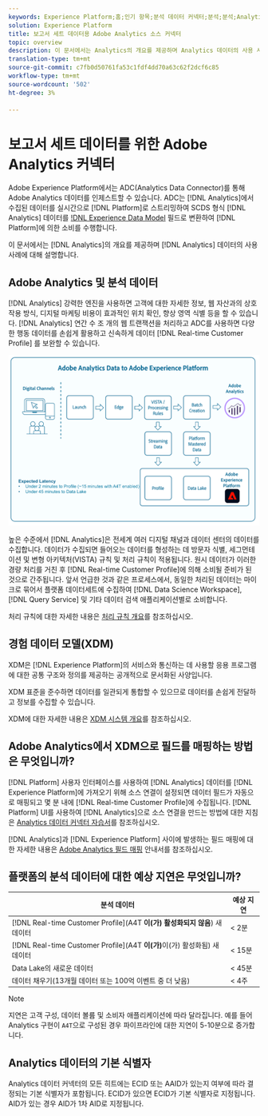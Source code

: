 ```yaml
---
keywords: Experience Platform;홈;인기 항목;분석 데이터 커넥터;분석;분석;Analytics;home;popular topics
solution: Experience Platform
title: 보고서 세트 데이터용 Adobe Analytics 소스 커넥터
topic: overview
description: 이 문서에서는 Analytics의 개요를 제공하며 Analytics 데이터의 사용 사례에 대해 설명합니다.
translation-type: tm+mt
source-git-commit: c7fb0d50761fa53c1fdf4dd70a63c62f2dcf6c85
workflow-type: tm+mt
source-wordcount: '502'
ht-degree: 3%

---
```



# 보고서 세트 데이터를 위한 Adobe Analytics 커넥터

Adobe Experience Platform에서는 ADC(Analytics Data Connector)를 통해 Adobe Analytics 데이터를 인제스트할 수 있습니다. ADC는 [!DNL Analytics]에서 수집된 데이터를 실시간으로 [!DNL Platform]로 스트리밍하여 SCDS 형식 [!DNL Analytics] 데이터를 [!DNL Experience Data Model](XDM) 필드로 변환하여 [!DNL Platform]에 의한 소비를 수행합니다.

이 문서에서는 [!DNL Analytics]의 개요를 제공하며 [!DNL Analytics] 데이터의 사용 사례에 대해 설명합니다.

## Adobe Analytics 및 분석 데이터

[!DNL Analytics] 강력한 엔진을 사용하면 고객에 대한 자세한 정보, 웹 자산과의 상호 작용 방식, 디지털 마케팅 비용이 효과적인 위치 확인, 향상 영역 식별 등을 할 수 있습니다. [!DNL Analytics] 연간 수 조 개의 웹 트랜잭션을 처리하고 ADC를 사용하면 다양한 행동 데이터를 손쉽게 활용하고 신속하게 데이터 [!DNL Real-time Customer Profile] 를 보완할 수 있습니다.

![](./images/analytics-data-experience-platform.png)

높은 수준에서 [!DNL Analytics]은 전세계 여러 디지털 채널과 데이터 센터의 데이터를 수집합니다. 데이터가 수집되면 들어오는 데이터를 형성하는 데 방문자 식별, 세그먼테이션 및 변형 아키텍처(VISTA) 규칙 및 처리 규칙이 적용됩니다. 원시 데이터가 이러한 경량 처리를 거친 후 [!DNL Real-time Customer Profile]에 의해 소비될 준비가 된 것으로 간주됩니다. 앞서 언급한 것과 같은 프로세스에서, 동일한 처리된 데이터는 마이크로 묶어서 플랫폼 데이터세트에 수집하여 [!DNL Data Science Workspace], [!DNL Query Service] 및 기타 데이터 검색 애플리케이션별로 소비합니다.

처리 규칙에 대한 자세한 내용은 [처리 규칙 개요](https://docs.adobe.com/content/help/ko-KR/analytics/admin/admin-tools/processing-rules/processing-rules.html)를 참조하십시오.

## 경험 데이터 모델(XDM)

XDM은 [!DNL Experience Platform]의 서비스와 통신하는 데 사용할 응용 프로그램에 대한 공통 구조와 정의를 제공하는 공개적으로 문서화된 사양입니다.

XDM 표준을 준수하면 데이터를 일관되게 통합할 수 있으므로 데이터를 손쉽게 전달하고 정보를 수집할 수 있습니다.

XDM에 대한 자세한 내용은 [XDM 시스템 개요](../../../xdm/home.md)를 참조하십시오.

## Adobe Analytics에서 XDM으로 필드를 매핑하는 방법은 무엇입니까?

[!DNL Platform] 사용자 인터페이스를 사용하여 [!DNL Analytics] 데이터를 [!DNL Experience Platform]에 가져오기 위해 소스 연결이 설정되면 데이터 필드가 자동으로 매핑되고 몇 분 내에 [!DNL Real-time Customer Profile]에 수집됩니다. [!DNL Platform] UI를 사용하여 [!DNL Analytics]으로 소스 연결을 만드는 방법에 대한 지침은 [Analytics 데이터 커넥터 자습서](../../tutorials/ui/create/adobe-applications/analytics.md)를 참조하십시오.

[!DNL Analytics]과 [!DNL Experience Platform] 사이에 발생하는 필드 매핑에 대한 자세한 내용은 [Adobe Analytics 필드 매핑](./mapping/analytics.md) 안내서를 참조하십시오.

## 플랫폼의 분석 데이터에 대한 예상 지연은 무엇입니까?

| 분석 데이터 | 예상 지연 |
| -------------- | ---------------- |
| [!DNL Real-time Customer Profile](A4T **이(가) 활성화되지 않음**) 새 데이터 | &lt; 2분 |
| [!DNL Real-time Customer Profile](A4T **이(가)**&#x200B;이(가) 활성화됨) 새 데이터 | &lt; 15분 |
| Data Lake의 새로운 데이터 | &lt; 45분 |
| 데이터 채우기(13개월 데이터 또는 100억 이벤트 중 더 낮음) | &lt; 4주 |

>[!NOTE]
>
>지연은 고객 구성, 데이터 볼륨 및 소비자 애플리케이션에 따라 달라집니다. 예를 들어 Analytics 구현이 `A4T`으로 구성된 경우 파이프라인에 대한 지연이 5-10분으로 증가합니다.

## Analytics 데이터의 기본 식별자

Analytics 데이터 커넥터의 모든 히트에는 ECID 또는 AAID가 있는지 여부에 따라 결정되는 기본 식별자가 포함됩니다. ECID가 있으면 ECID가 기본 식별자로 지정됩니다. AID가 있는 경우 AID가 1차 AID로 지정됩니다.